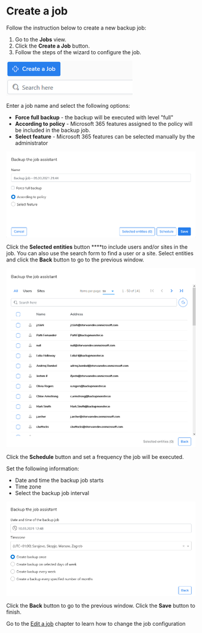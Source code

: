 # Create a job

Follow the instruction below to create a new backup job:

1. Go to the **Jobs** view. 
2. Click the **Create a Job** button.
3. Follow the steps of the wizard to configure the job.

![](../../../.gitbook/assets/kodo-cloud-administration-backup05.png)

Enter a job name and select the following options:

* **Force full backup** - the backup will be executed with level "full"
* **According to policy** - Microsoft 365 features assigned to the policy will be included in the backup job.
* **Select feature** - Microsoft 365 features can be selected manually by the administrator

![](../../../.gitbook/assets/kodo-cloud-job-01.png)

Click the **Selected entities** button ****to include users and/or sites in the job. You can also use the search form to find a user or a site. Select entities and click the **Back** button to go to the previous window.

![](../../../.gitbook/assets/image%20%2815%29.png)

Click the **Schedule** button and set a frequency the job will be executed.

Set the following information:

* Date and time the backup job starts
* Time zone
* Select the backup job interval

![](../../../.gitbook/assets/image%20%2818%29.png)

Click the **Back** button to go to the previous window. Click the **Save** button to finish.

Go to the [Edit a job](https://storware.gitbook.io/kodo-for-cloud-office365/administration/kodo-organization-admin-guide/jobs/edit-a-job) chapter to learn how to change the job configuration

